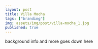 ```yaml
---
layout: post
title: Villa Mocha
tags: ["branding"]
img: assets/img/post/villa-mocha_1.jpg
published: true
---
```




<!--more--> 

background info and more goes down here

